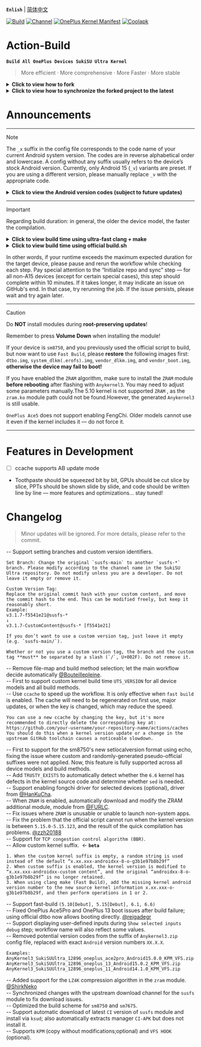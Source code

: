 **`Enlish`** | [简体中文](README.md)

[![Build](https://img.shields.io/badge/GitHub%20Actions-Build-181717?logo=github&logoColor=white&style=flat-square)](https://github.com/Numbersf/Action-Build/actions/workflows/Build%20SukiSU%20Ultra%20OnePlus.yml) [![Channel](https://img.shields.io/badge/Follow-Telegram-blue.svg?logo=telegram)](https://t.me/taichi91) [![OnePlus Kernel Manifest](https://img.shields.io/badge/OnePlus%20Kernel%20Manifest-EB0029?logo=oneplus&logoColor=white&style=flat-square)](https://github.com/OnePlusOSS/kernel_manifest) [![Coolapk](https://img.shields.io/badge/Follow-Coolapk-3DDC84?style=flat-square&logo=android&logoColor=white)](http://www.coolapk.com/u/28259173)

# Action-Build
**```Build All OnePlus Devices SukiSU Ultra Kernel```**
> More efficient · More comprehensive · More Faster · More stable  
 
<details>
<summary><strong>Click to view how to fork</strong></summary>
<img src="https://github.com/Numbersf/Action-Build/blob/SukiSU-Ultra/pic/make.gif" width="500"/>
</details>
<details>
<summary><strong>Click to view how to synchronize the forked project to the latest</strong></summary>
<p>
  <img src="https://github.com/Numbersf/Action-Build/blob/SukiSU-Ultra/pic/syncfork.png" width="150"/>
  <img src="https://github.com/Numbersf/Action-Build/blob/SukiSU-Ultra/pic/syncfork(2).png" width="150"/>
</p>
<summary>Please synchronize in time! Some updates may cause the old version to become invalid! If it still does not work after synchronization, please delete and re-fork! If there are still problems, please submit issues.</summary>
</details>

# Announcements

------
> [!NOTE]  
> The `_x` suffix in the config file corresponds to the code name of your current Android system version. The codes are in reverse alphabetical order and lowercase. A config without any suffix usually refers to the device’s stock Android version. Currently, only Android 15 (`_v`) variants are preset. If you are using a different version, please manually replace `_v` with the appropriate code.
> <details>
> <summary><strong>Click to view the Android version codes (subject to future updates)</strong></summary>
>
>>`_z Android19 (Zebra Cake)`
>
>>`_y Android18 (Yogurt Parfait)`
>
>>`_x Android17 (Xmas Pudding)`
>
>>`_w Android16 (Wedding Cake)`<strong>
>
>>`_v Android15 (Vanilla Ice Cream)`
>
>>`_u Android14 (Upside Down Cake)`
>
>>`_t Android13 (Tiramisu)`
>
>>`_s Android12 (Snow Cone)`</strong>
>
>>`_r Android11 (Red Velvet Cake)`
>
>>`_q Android10 (Quince Tart)`
>
>>`_p Android9 (Pie)`
>
>>`_o Android8 (Oreo)`
>
>>`_n Android7 (Nougat)`
>
>>`_m Android6 (Marshmallow)`
>
>>`_l Android5 (Lollipop)`
>
>>`_k Android4.4 (KitKat)`
>
>>`_j Android4.3–4.1 (Jelly Bean)`
>
>>`_i Android4.0 (Ice Cream Sandwich)`
>
>>`_h Android3.x (Honeycomb)`
>
>>`_g Android2.3 (Gingerbread)`
>
>>`_f Android2.2 (FroYo)`
>
>>`_e Android2.1 (Eclair)`
>
>>`_d Android1.6 (Donut)`
>
>>`_c Android1.5 (Cupcake)`
>
> </details>

------
> [!IMPORTANT]
>Regarding build duration: in general, the older the device model, the faster the compilation.
> <details>
> <summary><strong>Click to view build time using ultra-fast clang + make</strong></summary>
>
>|Device Type| Average Duration Range               | Maximum Duration|
>|--------------------------|-----------------------------|------------------|
>| `All` | `1st:19min ~ 35min 2nd:9min ~ 19min`| `42min` |
>|`OnePlus 11-A13、A14`|`1st:1h8min ~ 1h17min 2nd:50min ~ 1h10min`| `1h23min` |
>
> >Using ccache may slow down the first build.
> </details>
>
> <details>
> <summary><strong>Click to view build time using official build.sh</strong></summary>
>
>|Device Type| Average Duration Range               | Maximum Duration|
>|--------------------------|-----------------------------|------------------|
>| `sm8450, sm8475, sm8550` | `29min ~ 35min`             | `45min`
>| `sm7675, sm7550, sm8650` |`59min ~ 1h12min`| `1h28min`        |
>| `sm8750`|`1h1min ~ 1h8min`| `1h24min`       |
>|`OnePlus 11-A13、A14`| `1h1min ~ 1h28min`  |`1h32min`|
>
></details>
>
>In other words, if your runtime exceeds the maximum expected duration for the target device, please pause and rerun the workflow while checking each step. Pay special attention to the “Initialize repo and sync” step — for all non-A15 devices (except for certain special cases), this step should complete within 10 minutes. If it takes longer, it may indicate an issue on GitHub's end. In that case, try rerunning the job. If the issue persists, please wait and try again later.

------
> [!CAUTION]
> Do **NOT** install modules during **root-preserving updates**!
>
> Remember to press **Volume Down** when installing the module!
>
> If your device is `sm8750`, and you previously used the official script to build,
> but now want to use `Fast Build`, please **restore** the following images first:
> `dtbo.img`, `system_dlkm(.erofs).img`, `vendor_dlkm.img`, and `vendor_boot.img`,
> **otherwise the device may fail to boot!**
>
> If you have enabled the `ZRAM` algorithm, make sure to install the `ZRAM` module
> **before rebooting** after flashing with `Anykernel3`. You may need to adjust some parameters manually.The 5.10 kernel is not supported `ZRAM` , as the `zram.ko` module path could not be found.However, the generated ``Anykernel3`` is still usable.
>
> ``OnePlus Ace5`` does not support enabling FengChi. Older models cannot use it even if the kernel includes it — do not force it.
>
 
------
 
# Features in Development
- [ ] ccache supports AB update mode  
- Toothpaste should be squeezed bit by bit, GPUs should be cut slice by slice, PPTs should be shown slide by slide, and code should be written line by line — more features and optimizations... stay tuned!
 
# Changelog
> Minor updates will be ignored. For more details, please refer to the commit.
 
-- Support setting branches and custom version identifiers.  
```
Set Branch: Change the original `susfs-main` to another `susfs-*` branch. Please modify according to the channel name in the SukiSU Ultra repository. Do not modify unless you are a developer. Do not leave it empty or remove it.

Custom Version Tag:  
Replace the original commit hash with your custom content, and move the commit hash to the end. This can be modified freely, but keep it reasonably short.  
Example:  
v3.1.7-f5541e21@susfs-*  
↓  
v3.1.7-CustomContent@susfs-* [f5541e21]

If you don’t want to use a custom version tag, just leave it empty (e.g. `susfs-main/`).

Whether or not you use a custom version tag, the branch and the custom tag **must** be separated by a slash (`/`, U+002F). Do not remove it.
```  
-- Remove file-map and build method selection; let the main workflow decide automatically [@Bouteillepleine](https://github.com/Bouteillepleine).  
-- First to support custom kernel build time `UTS_VERSION` for all device models and all build methods.  
-- Use `ccache` to speed up the workflow. It is only effective when `fast build` is enabled. The cache will need to be regenerated on first use, major updates, or when the key is changed, which may reduce the speed. 
```
You can use a new ccache by changing the key, but it's more recommended to directly delete the corresponding key at:
https://github.com/your-username/your-repository-name/actions/caches
You should do this when a kernel version update or a change in the upstream GitHub toolchain causes a noticeable slowdown.
```  
-- First to support for the sm8750's new setlocalversion format using echo, fixing the issue where custom and randomly-generated pseudo-official suffixes were not applied. Now, this feature is fully supported across all device models and build methods.  
-- Add `TRUSTY_EXISTS` to automatically detect whether the `6.6` kernel has defects in the kernel source code and determine whether `sed` is needed.  
-- Support enabling fongchi driver for selected devices (optional), driver from [@HanKuCha](https://github.com/HanKuCha).  
-- When `ZRAM` is enabled, automatically download and modify the ZRAM additional module, module from [@FURLC](https://github.com/FURLC).  
-- Fix issues where `ZRAM` is unusable or unable to launch non-system apps.  
-- Fix the problem that the official script cannot run when the kernel version is between `5.15.0-5.15.123`, and the result of the quick compilation has problems. [@zzh20188](https://github.com/zzh20188)  
-- Support for `TCP congestion control algorithm (BBR)`.  
-- Allow custom kernel suffix.  <- **`beta`**
```
1. When the custom kernel suffix is empty, a random string is used instead of the default “x.xx.xxx-androidxx-8-o-g3b1e97b8b29f”
2. When custom suffix is enabled, the kernel version is modified to “x.xx.xxx-androidxx-custom content”, and the original “androidxx-8-o-g3b1e97b8b29f” is no longer retained.
3. When using clang make (Fast Build), add the missing kernel android version number to the new source kernel information x.xx.xxx-o-g3b1e97b8b29f, and then perform operations in 1 or 2.
```  
-- Support fast-build `(5.10[Debut], 5.15[Debut], 6.1, 6.6)`  
-- Fixed OnePlus Ace5Pro and OnePlus 13 boot issues after build failure; using official dtbo now allows booting directly. [@reigadegr](https://github.com/reigadegr)  
-- Support displaying user-defined inputs during `Show selected inputs debug` step; workflow name will also reflect some values.  
-- Removed potential version codes from the suffix of `Anykernel3.zip` config file, replaced with exact `Android` version numbers `XX.X.X`.
```
Examples:
AnyKernel3_SukiSUUltra_12896_oneplus_ace2pro_Android15.0.0_KPM_VFS.zip  
AnyKernel3_SukiSUUltra_12896_oneplus_13_Android15.0.2_KPM_VFS.zip  
AnyKernel3_SukiSUUltra_12896_oneplus_11_Android14.1.0_KPM_VFS.zip
```   
-- Added support for the `LZ4K` compression algorithm in the `zram` module.   [@ShirkNeko](https://github.com/ShirkNeko)  
-- Synchronized changes with the upstream download channel for the `susfs` module to fix download issues.  
-- Optimized the build scheme for `sm8750` and `sm7675`.  
-- Support automatic download of latest `CI` version of `susfs` module and install via `ksud`; also automatically extracts manager `CI-APK` but does not install it.  
-- Supports `KPM` (copy without modifications;optional) and `VFS HOOK` (optional).  